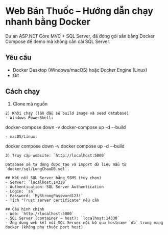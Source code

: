 # Web Bán Thuốc – Hướng dẫn chạy nhanh bằng Docker

Dự án ASP.NET Core MVC + SQL Server, đã đóng gói sẵn bằng Docker Compose để demo mà không cần cài SQL Server.

## Yêu cầu
- Docker Desktop (Windows/macOS) hoặc Docker Engine (Linux)
- Git

## Cách chạy
1) Clone mã nguồn
```
2) Khởi chạy (lần đầu sẽ build image và seed database)
- Windows PowerShell:
```
docker-compose down -v
docker-compose up -d --build
```
- macOS/Linux:
```
docker compose down -v
docker compose up -d --build
```
3) Truy cập website: `http://localhost:5000`

Database sẽ tự động được tạo và import dữ liệu mẫu từ `docker/sql/LongChauDB.sql`.

## Kết nối SQL Server bằng SSMS (tùy chọn)
- Server: `localhost,14330`
- Authentication: SQL Server Authentication
- Login: `sa`
- Password: `MyStrongPassword123!`
- Tích "Trust server certificate" nếu cần

## Cấu hình chính
- Web: `http://localhost:5000`
- SQL Server (container → host): `localhost:14330`
- Ứng dụng web kết nối SQL Server nội bộ qua hostname `db` trong mạng docker (không phụ thuộc port host)

